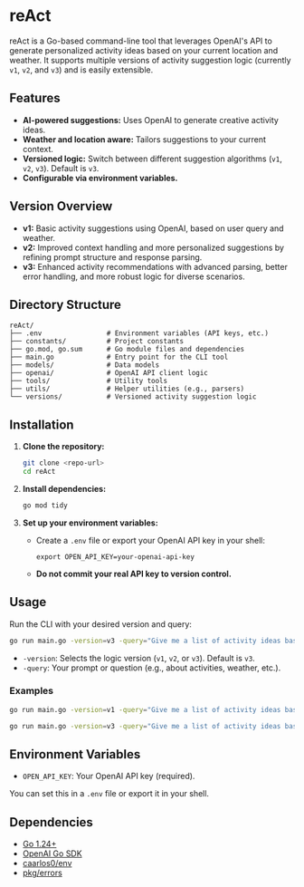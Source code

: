 # reAct

reAct is a Go-based command-line tool that leverages OpenAI's API to generate personalized activity ideas based on your current location and weather. It supports multiple versions of activity suggestion logic (currently `v1`, `v2`, and `v3`) and is easily extensible.

## Features

- **AI-powered suggestions:** Uses OpenAI to generate creative activity ideas.
- **Weather and location aware:** Tailors suggestions to your current context.
- **Versioned logic:** Switch between different suggestion algorithms (`v1`, `v2`, `v3`). Default is `v3`.
- **Configurable via environment variables.**

## Version Overview

- **v1:** Basic activity suggestions using OpenAI, based on user query and weather.
- **v2:** Improved context handling and more personalized suggestions by refining prompt structure and response parsing.
- **v3:** Enhanced activity recommendations with advanced parsing, better error handling, and more robust logic for diverse scenarios.

## Directory Structure

```
reAct/
├── .env                # Environment variables (API keys, etc.)
├── constants/          # Project constants
├── go.mod, go.sum      # Go module files and dependencies
├── main.go             # Entry point for the CLI tool
├── models/             # Data models
├── openai/             # OpenAI API client logic
├── tools/              # Utility tools
├── utils/              # Helper utilities (e.g., parsers)
└── versions/           # Versioned activity suggestion logic
```

## Installation

1. **Clone the repository:**
   ```bash
   git clone <repo-url>
   cd reAct
   ```

2. **Install dependencies:**
   ```bash
   go mod tidy
   ```

3. **Set up your environment variables:**
   - Create a `.env` file or export your OpenAI API key in your shell:
     ```
     export OPEN_API_KEY=your-openai-api-key
     ```
   - **Do not commit your real API key to version control.**

## Usage

Run the CLI with your desired version and query:

```bash
go run main.go -version=v3 -query="Give me a list of activity ideas based on my current location and weather"
```

- `-version`: Selects the logic version (`v1`, `v2`, or `v3`). Default is `v3`.
- `-query`: Your prompt or question (e.g., about activities, weather, etc.).

### Examples

```bash
go run main.go -version=v1 -query="Give me a list of activity ideas based on my current location and weather"
```

```bash
go run main.go -version=v3 -query="Give me a list of activity ideas based on my current location and weather"
```

## Environment Variables

- `OPEN_API_KEY`: Your OpenAI API key (required).

You can set this in a `.env` file or export it in your shell.

## Dependencies

- [Go 1.24+](https://golang.org/)
- [OpenAI Go SDK](https://github.com/openai/openai-go)
- [caarlos0/env](https://github.com/caarlos0/env)
- [pkg/errors](https://github.com/pkg/errors)
